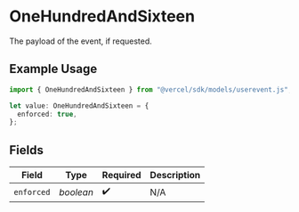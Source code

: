 # OneHundredAndSixteen

The payload of the event, if requested.

## Example Usage

```typescript
import { OneHundredAndSixteen } from "@vercel/sdk/models/userevent.js";

let value: OneHundredAndSixteen = {
  enforced: true,
};
```

## Fields

| Field              | Type               | Required           | Description        |
| ------------------ | ------------------ | ------------------ | ------------------ |
| `enforced`         | *boolean*          | :heavy_check_mark: | N/A                |